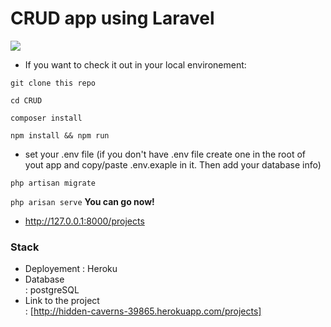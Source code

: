 # CRUD app using Laravel

<img src="https://itsolutionstuff.com/upload/laravel-8-inertia-crud-app.gif">


- If you want to check it out in your local environement:

``git clone this repo
``

``cd CRUD
``

``composer install 
``

``npm install && npm run
``
- set your .env file (if you don't have .env file create one in the root of yout app and copy/paste .env.exaple in it. Then add your database info)

`` php artisan migrate
``

`` php arisan serve
``
**You can go now!**

-  http://127.0.0.1:8000/projects

### Stack


- Deployement 
    : Heroku      
- Database   
    : postgreSQL     
- Link to the project  
    : [http://hidden-caverns-39865.herokuapp.com/projects]       




